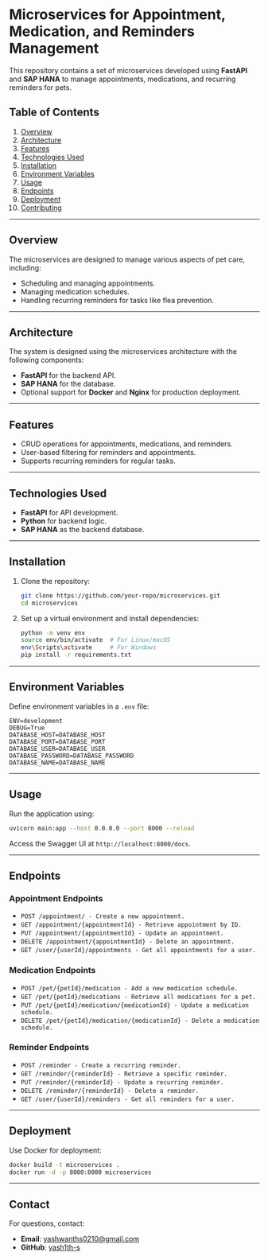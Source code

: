 
# Microservices for Appointment, Medication, and Reminders Management

This repository contains a set of microservices developed using **FastAPI** and **SAP HANA** to manage appointments, medications, and recurring reminders for pets.

## Table of Contents

1. [Overview](#overview)  
2. [Architecture](#architecture)  
3. [Features](#features)  
4. [Technologies Used](#technologies-used)  
5. [Installation](#installation)  
6. [Environment Variables](#environment-variables)  
7. [Usage](#usage)  
8. [Endpoints](#endpoints)  
9. [Deployment](#deployment)  
10. [Contributing](#contributing)  

---

## Overview

The microservices are designed to manage various aspects of pet care, including:
- Scheduling and managing appointments.
- Managing medication schedules.
- Handling recurring reminders for tasks like flea prevention.

---

## Architecture

The system is designed using the microservices architecture with the following components:
- **FastAPI** for the backend API.
- **SAP HANA** for the database.
- Optional support for **Docker** and **Nginx** for production deployment.

---

## Features

- CRUD operations for appointments, medications, and reminders.
- User-based filtering for reminders and appointments.
- Supports recurring reminders for regular tasks.

---

## Technologies Used

- **FastAPI** for API development.
- **Python** for backend logic.
- **SAP HANA** as the backend database.

---

## Installation

1. Clone the repository:
   ```bash
   git clone https://github.com/your-repo/microservices.git
   cd microservices
   ```
2. Set up a virtual environment and install dependencies:
   ```bash
   python -m venv env
   source env/bin/activate  # For Linux/macOS
   env\Scripts\activate     # For Windows
   pip install -r requirements.txt
   ```

---

## Environment Variables

Define environment variables in a `.env` file:
```env
ENV=development
DEBUG=True
DATABASE_HOST=DATABASE_HOST
DATABASE_PORT=DATABASE_PORT
DATABASE_USER=DATABASE_USER
DATABASE_PASSWORD=DATABASE_PASSWORD
DATABASE_NAME=DATABASE_NAME
```

---

## Usage

Run the application using:
```bash
uvicorn main:app --host 0.0.0.0 --port 8000 --reload
```
Access the Swagger UI at `http://localhost:8000/docs`.

---

## Endpoints

### Appointment Endpoints
- `POST /appointment/ - Create a new appointment.`
- `GET /appointment/{appointmentId} - Retrieve appointment by ID.`
- `PUT /appointment/{appointmentId} - Update an appointment.`
- `DELETE /appointment/{appointmentId} - Delete an appointment.`
- `GET /user/{userId}/appointments - Get all appointments for a user.`


### Medication Endpoints
- `POST /pet/{petId}/medication - Add a new medication schedule.`
- `GET /pet/{petId}/medications - Retrieve all medications for a pet.`
- `PUT /pet/{petId}/medication/{medicationId} - Update a medication schedule.`
- `DELETE /pet/{petId}/medication/{medicationId} - Delete a medication schedule.`

### Reminder Endpoints
- `POST /reminder - Create a recurring reminder.`
- `GET /reminder/{reminderId} - Retrieve a specific reminder.`
- `PUT /reminder/{reminderId} - Update a recurring reminder.`
- `DELETE /reminder/{reminderId} - Delete a reminder.`
- `GET /user/{userId}/reminders - Get all reminders for a user.`


---

## Deployment

Use Docker for deployment:
```bash
docker build -t microservices .
docker run -d -p 8000:8000 microservices
```

---

## Contact

For questions, contact:
- **Email**: yashwanths0210@gmail.com
- **GitHub**: [yash1th-s](https://github.com/yash1th-s)
